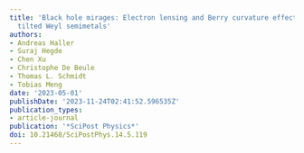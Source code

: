 ```yaml
---
title: 'Black hole mirages: Electron lensing and Berry curvature effects in inhomogeneously
  tilted Weyl semimetals'
authors:
- Andreas Haller
- Suraj Hegde
- Chen Xu
- Christophe De Beule
- Thomas L. Schmidt
- Tobias Meng
date: '2023-05-01'
publishDate: '2023-11-24T02:41:52.596535Z'
publication_types:
- article-journal
publication: '*SciPost Physics*'
doi: 10.21468/SciPostPhys.14.5.119
---
```

